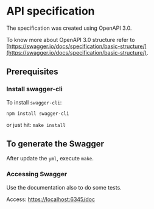 # API specification

The specification was created using OpenAPI 3.0.

To know more about OpenAPI 3.0 structure refer to [https://swagger.io/docs/specification/basic-structure/](https://swagger.io/docs/specification/basic-structure/).

## Prerequisites

### Install swagger-cli

To install ``swagger-cli``:
```
npm install swagger-cli
```

or just hit:
``make install``

## To generate the Swagger 

After update the ``yml``,  execute ``make``.

### Accessing Swagger

Use the documentation also to do some tests.

Access: [https://localhost:6345/doc](https://localhost:6345/doc)